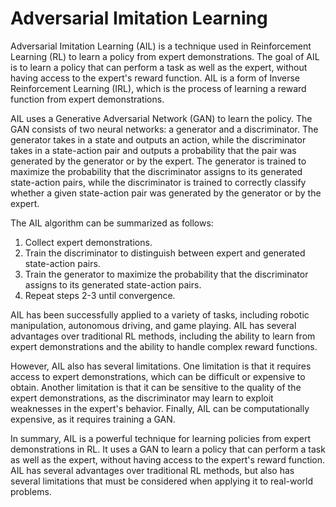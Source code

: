 # Adversarial Imitation Learning

Adversarial Imitation Learning (AIL) is a technique used in Reinforcement Learning (RL) to learn a policy from expert demonstrations. The goal of AIL is to learn a policy that can perform a task as well as the expert, without having access to the expert's reward function. AIL is a form of Inverse Reinforcement Learning (IRL), which is the process of learning a reward function from expert demonstrations.

AIL uses a Generative Adversarial Network (GAN) to learn the policy. The GAN consists of two neural networks: a generator and a discriminator. The generator takes in a state and outputs an action, while the discriminator takes in a state-action pair and outputs a probability that the pair was generated by the generator or by the expert. The generator is trained to maximize the probability that the discriminator assigns to its generated state-action pairs, while the discriminator is trained to correctly classify whether a given state-action pair was generated by the generator or by the expert.

The AIL algorithm can be summarized as follows:

1. Collect expert demonstrations.
2. Train the discriminator to distinguish between expert and generated state-action pairs.
3. Train the generator to maximize the probability that the discriminator assigns to its generated state-action pairs.
4. Repeat steps 2-3 until convergence.

AIL has been successfully applied to a variety of tasks, including robotic manipulation, autonomous driving, and game playing. AIL has several advantages over traditional RL methods, including the ability to learn from expert demonstrations and the ability to handle complex reward functions.

However, AIL also has several limitations. One limitation is that it requires access to expert demonstrations, which can be difficult or expensive to obtain. Another limitation is that it can be sensitive to the quality of the expert demonstrations, as the discriminator may learn to exploit weaknesses in the expert's behavior. Finally, AIL can be computationally expensive, as it requires training a GAN.

In summary, AIL is a powerful technique for learning policies from expert demonstrations in RL. It uses a GAN to learn a policy that can perform a task as well as the expert, without having access to the expert's reward function. AIL has several advantages over traditional RL methods, but also has several limitations that must be considered when applying it to real-world problems.
